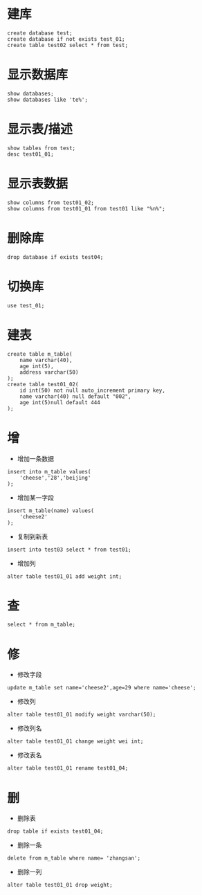 # 建库

	create database test;
	create database if not exists test_01;
	create table test02 select * from test;
	
# 显示数据库
	show databases;
	show databases like 'te%';
	
# 显示表/描述
	show tables from test;
	desc test01_01;	
	
# 显示表数据
	show columns from test01_02;
	show columns from test01_01 from test01 like "%n%";

# 删除库
	drop database if exists test04;

# 切换库
	use test_01;
	
# 建表

	create table m_table(
		name varchar(40),
		age int(5),
		address varchar(50)
	);
	create table test01_02(
		id int(50) not null auto_increment primary key,
		name varchar(40) null default "002",
		age int(5)null default 444
	);
	
# 增

* 增加一条数据


```
insert into m_table values(
	'cheese','28','beijing'
);
```
* 增加某一字段

```
insert m_table(name) values(
	'cheese2'
);
```	
* 复制到新表

```
insert into test03 select * from test01;
```



* 增加列

```
alter table test01_01 add weight int;
```
	
# 查

	select * from m_table;
	
# 修

* 修改字段

```
update m_table set name='cheese2',age=29 where name='cheese';
```	
* 修改列

```
alter table test01_01 modify weight varchar(50);
```
* 修改列名

```
alter table test01_01 change weight wei int;
```

* 修改表名

```
alter table test01_01 rename test01_04;
```

	
# 删

* 删除表

```
drop table if exists test01_04;
```


* 删除一条

```
delete from m_table where name= 'zhangsan';
```
	
* 删除一列

```
alter table test01_01 drop weight;
```